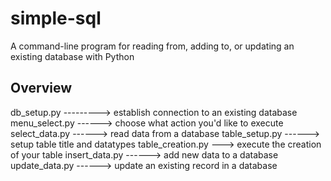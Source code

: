 # simple-sql
A command-line program for reading from, adding to, or updating an existing database with Python

## Overview
db_setup.py ---------> establish connection to an existing database
menu_select.py ------> choose what action you'd like to execute
select_data.py ------> read data from a database
table_setup.py ------> setup table title and datatypes
table_creation.py ---> execute the creation of your table
insert_data.py ------> add new data to a database
update_data.py ------> update an existing record in a database